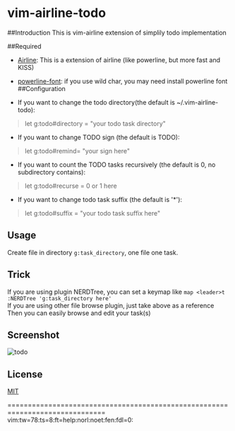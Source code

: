 vim-airline-todo
==================
  
##Introduction
This is vim-airline extension of simplily todo implementation
  
##Required
* [Airline](https://github.com/bling/vim-airline): This is a extension of airline (like powerline, but more fast and KISS)
* [powerline-font](https://github.com/Lokaltog/powerline-fonts): if you use wild char, you may need install powerline font
##Configuration


* If you want to change the todo directory(the default is ~/.vim-airline-todo):
> let g:todo#directory = "your todo task directory"
  
* If you want to change TODO sign (the default is TODO):
> let g:todo#remind= "your sign here"
  
* If you want to count the TODO tasks recursively (the default is 0, no subdirectory contains):
> let g:todo#recurse = 0 or 1 here
  
* If you want to change todo task suffix (the default is '*'):
> let g:todo#suffix = "your todo task suffix here" 
  

## Usage
Create file in directory `g:task_directory`, one file one task.  

## Trick
If you are using plugin NERDTree, you can set a keymap like `map <leader>t :NERDTree 'g:task_directory here'`   
If you are using other file browse plugin, just take above as a reference  
Then you can easily browse and edit your task(s)  

## Screenshot
![todo](https://raw.github.com/Zuckonit/vim-airline-todo/master/.screenshots/screenshot.png)

## License
[MIT](https://raw.github.com/Zuckonit/vim-airline-todo/master/LICENSE)

==============================================================================
vim:tw=78:ts=8:ft=help:norl:noet:fen:fdl=0:

